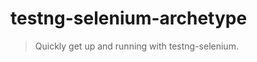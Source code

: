 testng-selenium-archetype
=============================
> Quickly get up and running with testng-selenium.